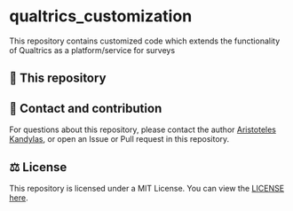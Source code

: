 # qualtrics_customization
This repository contains customized code which extends the functionality of Qualtrics as a platform/service for surveys

## :floppy_disk: This repository


## :envelope_with_arrow: Contact and contribution

For questions about this repository, please contact the author <a href = "https://github.com/AristotleKandylas" target = "_blank">Aristoteles Kandylas</a>, or open an Issue or Pull request in this repository.

## :balance_scale: License

This repository is licensed under a MIT License. You can view the <a href= "https://github.com/AristotleKandylas/qualtrics_customization/blob/main/LICENSE" target = "_blank"> LICENSE here</a>.

